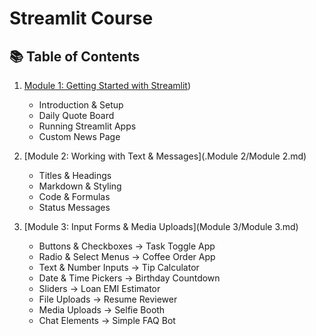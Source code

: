 # Streamlit Course

## 📚 Table of Contents

1. [Module 1: Getting Started with Streamlit](https://github.com/smaranjitghose/streamlit_course/blob/master/Module%201/Module%201.md))  
   - Introduction & Setup  
   - Daily Quote Board  
   - Running Streamlit Apps  
   - Custom News Page  

2. [Module 2: Working with Text & Messages](.Module 2/Module 2.md)  
   - Titles & Headings  
   - Markdown & Styling  
   - Code & Formulas  
   - Status Messages  

3. [Module 3: Input Forms & Media Uploads](Module 3/Module 3.md)  
   - Buttons & Checkboxes → Task Toggle App  
   - Radio & Select Menus → Coffee Order App  
   - Text & Number Inputs → Tip Calculator  
   - Date & Time Pickers → Birthday Countdown  
   - Sliders → Loan EMI Estimator  
   - File Uploads → Resume Reviewer  
   - Media Uploads → Selfie Booth  
   - Chat Elements → Simple FAQ Bot  



